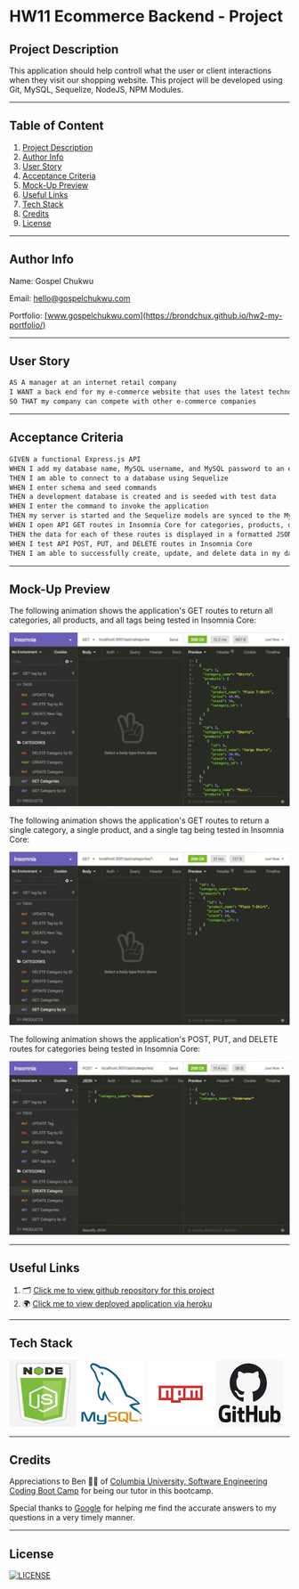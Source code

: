 # HW11 Ecommerce Backend - Project

## Project Description

This application should help controll what the user or client interactions when they visit our shopping website. This project will be developed using Git, MySQL, Sequelize, NodeJS, NPM Modules.

---

## Table of Content

1. [Project Description](https://github.com/Brondchux/hw11-ecommerce-backend#project-description)
2. [Author Info](https://github.com/Brondchux/hw11-ecommerce-backend#author-info)
3. [User Story](https://github.com/Brondchux/hw11-ecommerce-backend#user-story)
4. [Acceptance Criteria](https://github.com/Brondchux/hw11-ecommerce-backend#acceptance-criteria)
5. [Mock-Up Preview](https://github.com/Brondchux/hw11-ecommerce-backend#mock-up-preview)
6. [Useful Links](https://github.com/Brondchux/hw11-ecommerce-backend#useful-links)
7. [Tech Stack](https://github.com/Brondchux/hw11-ecommerce-backend#tech-stack)
8. [Credits](https://github.com/Brondchux/hw11-ecommerce-backend#credits)
9. [License](https://github.com/Brondchux/hw11-ecommerce-backend#license)

---

## Author Info

Name: Gospel Chukwu

Email: hello@gospelchukwu.com

Portfolio: [www.gospelchukwu.com](https://brondchux.github.io/hw2-my-portfolio/)

---

## User Story

```md
AS A manager at an internet retail company
I WANT a back end for my e-commerce website that uses the latest technologies
SO THAT my company can compete with other e-commerce companies
```

---

## Acceptance Criteria

```md
GIVEN a functional Express.js API
WHEN I add my database name, MySQL username, and MySQL password to an environment variable file
THEN I am able to connect to a database using Sequelize
WHEN I enter schema and seed commands
THEN a development database is created and is seeded with test data
WHEN I enter the command to invoke the application
THEN my server is started and the Sequelize models are synced to the MySQL database
WHEN I open API GET routes in Insomnia Core for categories, products, or tags
THEN the data for each of these routes is displayed in a formatted JSON
WHEN I test API POST, PUT, and DELETE routes in Insomnia Core
THEN I am able to successfully create, update, and delete data in my database
```

---

## Mock-Up Preview

The following animation shows the application's GET routes to return all categories, all products, and all tags being tested in Insomnia Core:

![In Insomnia Core, the user tests “GET tags,” “GET Categories,” and “GET All Products.”.](./public/assets/images/13-orm-homework-demo-01.gif)

The following animation shows the application's GET routes to return a single category, a single product, and a single tag being tested in Insomnia Core:

![In Insomnia Core, the user tests “GET tag by id,” “GET Category by ID,” and “GET One Product.”](./public/assets/images/13-orm-homework-demo-02.gif)

The following animation shows the application's POST, PUT, and DELETE routes for categories being tested in Insomnia Core:

![In Insomnia Core, the user tests “DELETE Category by ID,” “CREATE Category,” and “UPDATE Category.”](./public/assets/images/13-orm-homework-demo-03.gif)

---

## Useful Links

1. 🗂 [Click me to view github repository for this project](https://github.com/Brondchux/hw11-ecommerce-backend/)
2. 🌍 [Click me to view deployed application via heroku](https://live-hw10-employee-management.herokuapp.com/)

---

## Tech Stack

![nodejs logo](./public/assets/images/techs/nodejs.png)
![mysql logo](./public/assets/images/techs/mysql.png)
![npm logo](./public/assets/images/techs/npm.png)
![github logo](./public/assets/images/techs/github.png)

---

## Credits

Appreciations to Ben 🙌🏾 of [Columbia University, Software Engineering Coding Boot Camp](https://bootcamp.cvn.columbia.edu/coding/landing-ftpt/?s=Google-Brand&msg_cv_scta=4&msg_cv_stbn=1&msg_cv_fcta=1&dki=Learn%20Coding&pkw=%2Bcolumbia%20%2Bcoding%20%2Bbootcamp&pcrid=471112563836&pmt=b&utm_source=google&utm_medium=cpc&utm_campaign=GGL%7CCOLUMBIA-UNIVERSITY%7CSEM%7CCODING%7C-%7COFL%7CTIER-1%7CALL%7CBRD%7CBMM%7CCore%7CBootcamp&utm_term=%2Bcolumbia%20%2Bcoding%20%2Bbootcamp&s=google&k=%2Bcolumbia%20%2Bcoding%20%2Bbootcamp&utm_adgroupid=111600049635&utm_locationphysicalms=9067609&utm_matchtype=b&utm_network=g&utm_device=c&utm_content=471112563836&utm_placement=&gclid=CjwKCAjwlrqHBhByEiwAnLmYUA8CIItksRJF6IT6XMX8WOOJBO-jtCRkzXZhI2gvsZrFEpYdRXy54RoC6jQQAvD_BwE&gclsrc=aw.ds) for being our tutor in this bootcamp.

Special thanks to [Google](https://www.google.com) for helping me find the accurate answers to my questions in a very timely manner.

---

## License

[![LICENSE](https://img.shields.io/badge/License-MIT-blue)](https://opensource.org/licenses/MIT)

